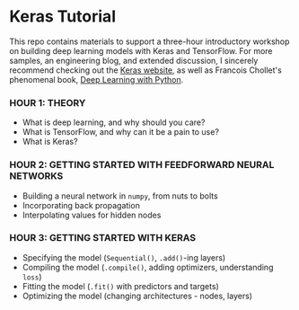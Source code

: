 # Keras Tutorial

This repo contains materials to support a three-hour introductory workshop on building deep learning models with Keras and TensorFlow. For more samples, an engineering blog, and extended discussion, I sincerely recommend checking out the [Keras website](https://keras.io/), as well as Francois Chollet's phenomenal book, [Deep Learning with Python](https://www.manning.com/books/deep-learning-with-python).

### HOUR 1: THEORY
* What is deep learning, and why should you care?
* What is TensorFlow, and why can it be a pain to use?
* What is Keras?

### HOUR 2: GETTING STARTED WITH FEEDFORWARD NEURAL NETWORKS
* Building a neural network in `numpy`, from nuts to bolts
* Incorporating back propagation
* Interpolating values for hidden nodes

### HOUR 3: GETTING STARTED WITH KERAS
* Specifying the model (`Sequential()`, `.add()`-ing layers)
* Compiling the model (`.compile()`, adding optimizers, understanding `loss`)
* Fitting the model (`.fit()` with predictors and targets)
* Optimizing the model (changing architectures - nodes, layers)
